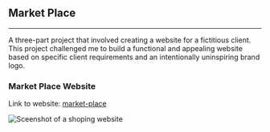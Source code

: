 
<title>Portfolio</title>
<meta property="og:title" content="Item 1"/>
<meta name="description" content="Longer description that will appear on Google and the likes. " />
<meta property="og:description" content="Short description tagline for embeds." />

</head>

<section id="" class="content">


## Market Place

---

A three-part project that involved creating a website for a fictitious client. This project challenged me to build a functional and appealing website based on specific client requirements and an intentionally uninspiring brand logo.

### Market Place Website

Link to website: [market-place](https://dev.screencraft.net.au/~drageemi/market-place/index.html)

![Sceenshot of a shoping website](/assets/marketplace.webp)

</section>
